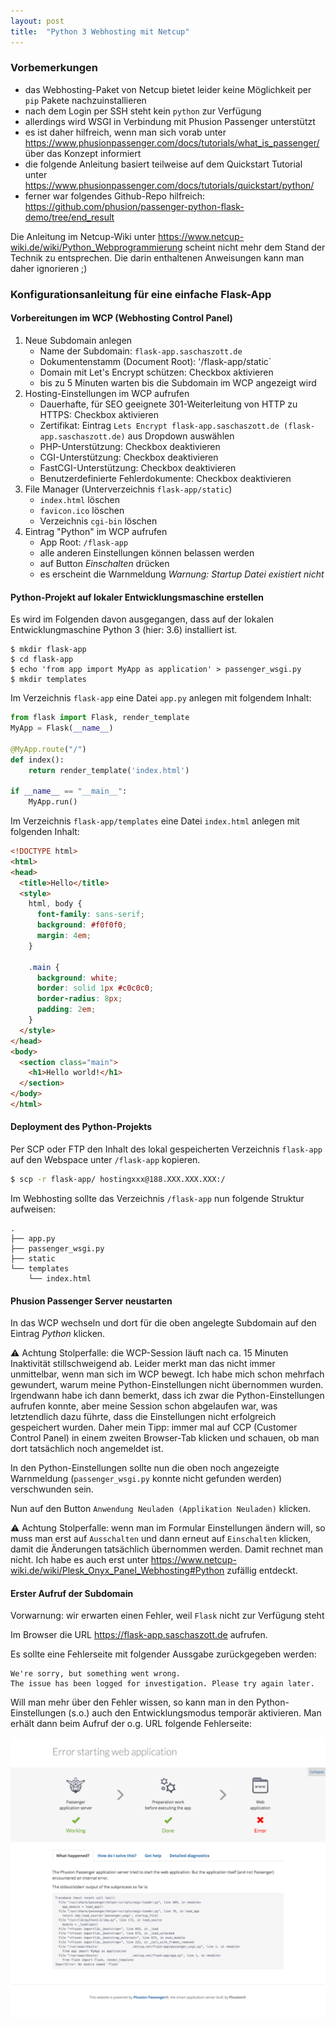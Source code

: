```yaml
---
layout: post
title:  "Python 3 Webhosting mit Netcup"
---
```


### Vorbemerkungen

- das Webhosting-Paket von Netcup bietet leider keine Möglichkeit per `pip` Pakete nachzuinstallieren
- nach dem Login per SSH steht kein `python` zur Verfügung
- allerdings wird WSGI in Verbindung mit Phusion Passenger unterstützt
- es ist daher hilfreich, wenn man sich vorab unter https://www.phusionpassenger.com/docs/tutorials/what_is_passenger/ über das Konzept informiert
- die folgende Anleitung basiert teilweise auf dem Quickstart Tutorial unter https://www.phusionpassenger.com/docs/tutorials/quickstart/python/
- ferner war folgendes Github-Repo hilfreich: https://github.com/phusion/passenger-python-flask-demo/tree/end_result

Die Anleitung im Netcup-Wiki unter https://www.netcup-wiki.de/wiki/Python_Webprogrammierung scheint nicht mehr dem Stand der Technik zu entsprechen.
Die darin enthaltenen Anweisungen kann man daher ignorieren ;)

### Konfigurationsanleitung für eine einfache Flask-App

#### Vorbereitungen im WCP (Webhosting Control Panel)

1. Neue Subdomain anlegen
   - Name der Subdomain: `flask-app.saschaszott.de`
   - Dokumentenstamm (Document Root): '/flask-app/static`
   - Domain mit Let's Encrypt schützen: Checkbox aktivieren
   - bis zu 5 Minuten warten bis die Subdomain im WCP angezeigt wird
2. Hosting-Einstellungen im WCP aufrufen
   - Dauerhafte, für SEO geeignete 301-Weiterleitung von HTTP zu HTTPS: Checkbox aktivieren
   - Zertifikat: Eintrag `Lets Encrypt flask-app.saschaszott.de (flask-app.saschaszott.de)` aus Dropdown auswählen
   - PHP-Unterstützung: Checkbox deaktivieren
   - CGI-Unterstützung: Checkbox deaktivieren
   - FastCGI-Unterstützung: Checkbox deaktivieren
   - Benutzerdefinierte Fehlerdokumente: Checkbox deaktivieren
3. File Manager (Unterverzeichnis `flask-app/static`)
   - `index.html` löschen
   - `favicon.ico` löschen
   - Verzeichnis `cgi-bin` löschen
4. Eintrag "Python" im WCP aufrufen
   - App Root: `/flask-app`
   - alle anderen Einstellungen können belassen werden
   - auf Button _Einschalten_ drücken
   - es erscheint die Warnmeldung _Warnung: Startup Datei existiert nicht_

#### Python-Projekt auf lokaler Entwicklungsmaschine erstellen

Es wird im Folgenden davon ausgegangen, dass auf der lokalen Entwicklungmaschine Python 3 (hier: 3.6) installiert ist.

```
$ mkdir flask-app
$ cd flask-app
$ echo 'from app import MyApp as application' > passenger_wsgi.py
$ mkdir templates
```

Im Verzeichnis `flask-app` eine Datei `app.py` anlegen mit folgendem Inhalt:

```py
from flask import Flask, render_template
MyApp = Flask(__name__)

@MyApp.route("/")
def index():
    return render_template('index.html')

if __name__ == "__main__":
    MyApp.run()
```

Im Verzeichnis `flask-app/templates` eine Datei `index.html` anlegen mit folgenden Inhalt:

```html
<!DOCTYPE html>
<html>
<head>
  <title>Hello</title>
  <style>
    html, body {
      font-family: sans-serif;
      background: #f0f0f0;
      margin: 4em;
    }

    .main {
      background: white;
      border: solid 1px #c0c0c0;
      border-radius: 8px;
      padding: 2em;
    }
  </style>
</head>
<body>
  <section class="main">
    <h1>Hello world!</h1>
  </section>
</body>
</html>
```

#### Deployment des Python-Projekts

Per SCP oder FTP den Inhalt des lokal gespeicherten Verzeichnis `flask-app`
auf den Webspace unter `/flask-app` kopieren.

```sh
$ scp -r flask-app/ hostingxxx@188.XXX.XXX.XXX:/
```

Im Webhosting sollte das Verzeichnis `/flask-app` nun folgende Struktur aufweisen:

```
.
├── app.py
├── passenger_wsgi.py
├── static
└── templates
    └── index.html
```

#### Phusion Passenger Server neustarten

In das WCP wechseln und dort für die oben angelegte Subdomain auf den Eintrag
_Python_ klicken.

⚠ Achtung Stolperfalle: die WCP-Session läuft nach ca. 15 Minuten Inaktivität stillschweigend ab.
Leider merkt man das nicht immer unmittelbar, wenn man sich im WCP bewegt. Ich habe mich schon
mehrfach gewundert, warum meine Python-Einstellungen nicht übernommen wurden. Irgendwann habe ich
dann bemerkt, dass ich zwar die Python-Einstellungen aufrufen konnte, aber meine Session schon
abgelaufen war, was letztendlich dazu führte, dass die Einstellungen nicht erfolgreich gespeichert
wurden. Daher mein Tipp: immer mal auf CCP (Customer Control Panel) in einem zweiten Browser-Tab
klicken und schauen, ob man dort tatsächlich noch angemeldet ist.

In den Python-Einstellungen sollte nun die oben noch angezeigte Warnmeldung (`passenger_wsgi.py`
konnte nicht gefunden werden) verschwunden sein.

Nun auf den Button `Anwendung Neuladen (Applikation Neuladen)` klicken.

⚠ Achtung Stolperfalle: wenn man im Formular Einstellungen ändern will, so muss man
erst auf `Ausschalten` und dann erneut auf `Einschalten` klicken, damit die Änderungen
tatsächlich übernommen werden. Damit rechnet man nicht. Ich habe es auch erst unter
https://www.netcup-wiki.de/wiki/Plesk_Onyx_Panel_Webhosting#Python zufällig entdeckt.

#### Erster Aufruf der Subdomain

Vorwarnung: wir erwarten einen Fehler, weil `Flask` nicht zur Verfügung steht

Im Browser die URL https://flask-app.saschaszott.de aufrufen.

Es sollte eine Fehlerseite mit folgender Aussgabe zurückgegeben werden:

```
We're sorry, but something went wrong.
The issue has been logged for investigation. Please try again later.
```

Will man mehr über den Fehler wissen, so kann man in den Python-Einstellungen (s.o.)
auch den Entwicklungsmodus temporär aktivieren. Man erhält dann beim Aufruf der o.g.
URL folgende Fehlerseite:

![Passenger Error Details](../resources/passenger-error-details.png)
